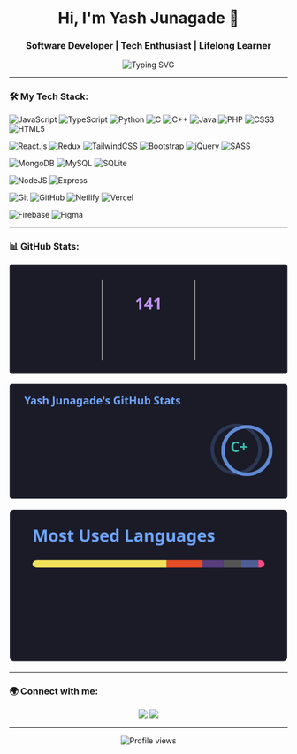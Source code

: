 <h1 align="center">Hi, I'm Yash Junagade 👋</h1>
<h3 align="center">Software Developer | Tech Enthusiast | Lifelong Learner</h3>

<p align="center">
  <img src="https://readme-typing-svg.herokuapp.com?font=Roboto&color=%23F76C6C&size=22&center=true&vCenter=true&width=500&lines=Full-stack+developer+with+a+passion+for+coding;I+love+exploring+new+technologies+🌐;Let's+build+amazing+projects+together!+🚀" alt="Typing SVG">
</p>

---

### 🛠️ My Tech Stack:

![JavaScript](https://img.shields.io/badge/JavaScript-F7DF1E?style=for-the-badge&logo=javascript&logoColor=black)
![TypeScript](https://img.shields.io/badge/TypeScript-007ACC?style=for-the-badge&logo=typescript&logoColor=white)
![Python](https://img.shields.io/badge/Python-3776AB?style=for-the-badge&logo=python&logoColor=white)
![C](https://img.shields.io/badge/C-A8B9CC?style=for-the-badge&logo=c&logoColor=white)
![C++](https://img.shields.io/badge/C++-00599C?style=for-the-badge&logo=c%2B%2B&logoColor=white)
![Java](https://img.shields.io/badge/Java-ED8B00?style=for-the-badge&logo=java&logoColor=white)
![PHP](https://img.shields.io/badge/PHP-777BB4?style=for-the-badge&logo=php&logoColor=white)
![CSS3](https://img.shields.io/badge/css3-%231572B6.svg?style=for-the-badge&logo=css3&logoColor=white)
![HTML5](https://img.shields.io/badge/html5-%23E34F26.svg?style=for-the-badge&logo=html5&logoColor=white)

![React.js](https://img.shields.io/badge/React-20232A?style=for-the-badge&logo=react&logoColor=61DAFB)
![Redux](https://img.shields.io/badge/redux-%23593d88.svg?style=for-the-badge&logo=redux&logoColor=white)
![TailwindCSS](https://img.shields.io/badge/TailwindCSS-38B2AC?style=for-the-badge&logo=tailwind-css&logoColor=white)
![Bootstrap](https://img.shields.io/badge/Bootstrap-7952B3?style=for-the-badge&logo=bootstrap&logoColor=white)
![jQuery](https://img.shields.io/badge/jQuery-0769AD?style=for-the-badge&logo=jquery&logoColor=white)
![SASS](https://img.shields.io/badge/SASS-hotpink.svg?style=for-the-badge&logo=SASS&logoColor=white)

![MongoDB](https://img.shields.io/badge/MongoDB-47A248?style=for-the-badge&logo=mongodb&logoColor=white)
![MySQL](https://img.shields.io/badge/MySQL-4479A1?style=for-the-badge&logo=mysql&logoColor=white)
![SQLite](https://img.shields.io/badge/SQLite-003B57?style=for-the-badge&logo=sqlite&logoColor=white)

![NodeJS](https://img.shields.io/badge/Node.js-43853D?style=for-the-badge&logo=node-dot-js&logoColor=white)
![Express](https://img.shields.io/badge/Express-000000?style=for-the-badge&logo=express&logoColor=white)

![Git](https://img.shields.io/badge/Git-F05032?style=for-the-badge&logo=git&logoColor=white)
![GitHub](https://img.shields.io/badge/GitHub-181717?style=for-the-badge&logo=github&logoColor=white)
![Netlify](https://img.shields.io/badge/Netlify-00C7B7?style=for-the-badge&logo=netlify&logoColor=white)
![Vercel](https://img.shields.io/badge/Vercel-000000?style=for-the-badge&logo=vercel&logoColor=white)

![Firebase](https://img.shields.io/badge/firebase-a08021?style=for-the-badge&logo=firebase&logoColor=ffcd34)
![Figma](https://img.shields.io/badge/Figma-F24E1E?style=for-the-badge&logo=figma&logoColor=white)

---

### 📊 GitHub Stats:

<p align="center">
  <img src="./streak-stats.svg" alt="GitHub Streak">
</p>
<p align="center">
  <img src="./github-stats.svg" alt="GitHub Stats">
</p>
<p align="center">
  <img src="./top-langs.svg" alt="Top Languages">
</p>

---

### 🌍 Connect with me:

<p align="center">
  <a href="https://www.linkedin.com/in/yashjunagade/" target="_blank"><img src="https://img.shields.io/badge/-LinkedIn-0A66C2?style=for-the-badge&logo=LinkedIn&logoColor=white"></a>
  <a href="https://x.com/YashJunagade211" target="_blank"><img src="https://img.shields.io/badge/-Twitter-1DA1F2?style=for-the-badge&logo=Twitter&logoColor=white"></a>
</p>

---

<p align="center">
  <img src="https://komarev.com/ghpvc/?username=YashJunagade&style=for-the-badge&color=blue" alt="Profile views">
</p>
